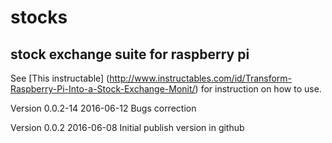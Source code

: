 # stocks
## stock exchange suite for raspberry pi

See [This instructable] (http://www.instructables.com/id/Transform-Raspberry-Pi-Into-a-Stock-Exchange-Monit/) for instruction on how to use.

Version 0.0.2-14 
2016-06-12
Bugs correction

Version 0.0.2 
2016-06-08
Initial publish version in github
